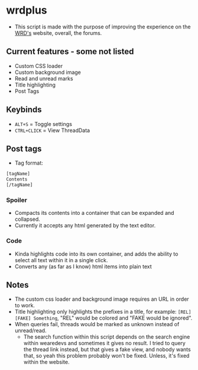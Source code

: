 # wrdplus
* This script is made with the purpose of improving the experience on the [WRD's](wearedevs.net) website, overall, the forums.

## Current features - some not listed
* Custom CSS loader
* Custom background image
* Read and unread marks
* Title highlighting
* Post Tags

## Keybinds
* ``ALT+S`` = Toggle settings
* ``CTRL+CLICK`` = View ThreadData

## Post tags
* Tag format:
```diff
[tagName]
Contents
[/tagName]
```
### Spoiler
* Compacts its contents into a container that can be expanded and collapsed.
* Currently it accepts any html generated by the text editor.

### Code
* Kinda highlights code into its own container, and adds the ability to select all text within it in a single click.
* Converts any (as far as I know) html items into plain text

## Notes
* The custom css loader and background image requires an URL in order to work.
* Title highlighting only highlights the prefixes in a title, for example: ``[REL][FAKE] Something``, "REL" would be colored and "FAKE would be ignored".
* When queries fail, threads would be marked as unknown instead of unread/read.
  * The search function within this script depends on the search engine within wearedevs and sometimes it gives no result. I tried to query the thread link instead, but that gives a fake view, and nobody wants that, so yeah this problem probably won't be fixed. Unless, it's fixed within the website.
